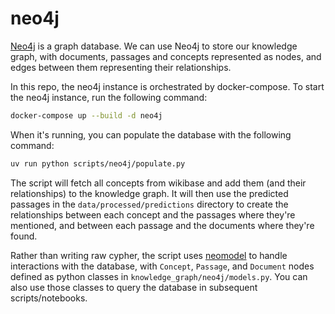 # neo4j

[Neo4j](https://neo4j.com/) is a graph database. We can use Neo4j to store our knowledge graph, with documents, passages and concepts represented as nodes, and edges between them representing their relationships.

In this repo, the neo4j instance is orchestrated by docker-compose. To start the neo4j instance, run the following command:

```bash
docker-compose up --build -d neo4j
```

When it's running, you can populate the database with the following command:

```bash
uv run python scripts/neo4j/populate.py
```

The script will fetch all concepts from wikibase and add them (and their relationships) to the knowledge graph. It will then use the predicted passages in the `data/processed/predictions` directory to create the relationships between each concept and the passages where they're mentioned, and between each passage and the documents where they're found.

Rather than writing raw cypher, the script uses [neomodel](https://neomodel.readthedocs.io/en/stable/) to handle interactions with the database, with `Concept`, `Passage`, and `Document` nodes defined as python classes in `knowledge_graph/neo4j/models.py`. You can also use those classes to query the database in subsequent scripts/notebooks.
